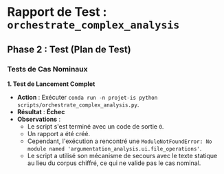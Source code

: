 # Rapport de Test : `orchestrate_complex_analysis`
## Phase 2 : Test (Plan de Test)

### Tests de Cas Nominaux

**1. Test de Lancement Complet**

*   **Action** : Exécuter `conda run -n projet-is python scripts/orchestrate_complex_analysis.py`.
*   **Résultat** : **Échec**
*   **Observations** :
    *   Le script s'est terminé avec un code de sortie `0`.
    *   Un rapport a été créé.
    *   Cependant, l'exécution a rencontré une `ModuleNotFoundError: No module named 'argumentation_analysis.ui.file_operations'`.
    *   Le script a utilisé son mécanisme de secours avec le texte statique au lieu du corpus chiffré, ce qui ne valide pas le cas nominal.